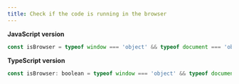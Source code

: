 ```yaml
---
title: Check if the code is running in the browser
---
```


**JavaScript version**

```js
const isBrowser = typeof window === 'object' && typeof document === 'object';
```

**TypeScript version**

```js
const isBrowser: boolean = typeof window === 'object' && typeof document === 'object';
```
